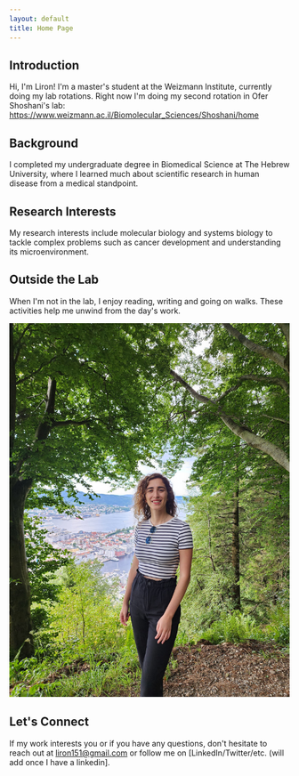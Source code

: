 ```yaml
---
layout: default
title: Home Page
---
```


## Introduction
Hi, I'm Liron! I'm a master's student at the Weizmann Institute, currently doing my lab rotations. 
Right now I'm doing my second rotation in Ofer Shoshani's lab: 
https://www.weizmann.ac.il/Biomolecular_Sciences/Shoshani/home

## Background
I completed my undergraduate degree in Biomedical Science at The Hebrew University, where I learned much about scientific research in human disease from a medical standpoint.  

## Research Interests
My research interests include molecular biology and systems biology to tackle complex problems such as cancer development and understanding its microenvironment. 

## Outside the Lab
When I'm not in the lab, I enjoy reading, writing and going on walks. These activities help me unwind from the day's work. 

![](/liron's_profile_pic.jpeg)

## Let's Connect
If my work interests you or if you have any questions, don't hesitate to reach out at liron151@gmail.com or follow me on [LinkedIn/Twitter/etc. (will add once I have a linkedin].


